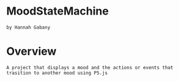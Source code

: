 # MoodStateMachine
    by Hannah Gabany
# Overview
    A project that displays a mood and the actions or events that trasition to another mood using P5.js
 
